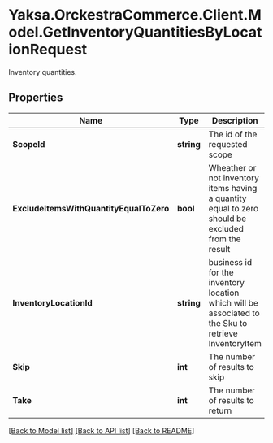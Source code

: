 # Yaksa.OrckestraCommerce.Client.Model.GetInventoryQuantitiesByLocationRequest
Inventory quantities.

## Properties

Name | Type | Description | Notes
------------ | ------------- | ------------- | -------------
**ScopeId** | **string** | The id of the requested scope | [optional] 
**ExcludeItemsWithQuantityEqualToZero** | **bool** | Wheather or not inventory items having a quantity equal to zero should be excluded from the result | [optional] 
**InventoryLocationId** | **string** | business id for the inventory location which will be associated to the Sku to retrieve InventoryItem | [optional] 
**Skip** | **int** | The number of results to skip | [optional] 
**Take** | **int** | The number of results to return | [optional] 

[[Back to Model list]](../README.md#documentation-for-models) [[Back to API list]](../README.md#documentation-for-api-endpoints) [[Back to README]](../README.md)

